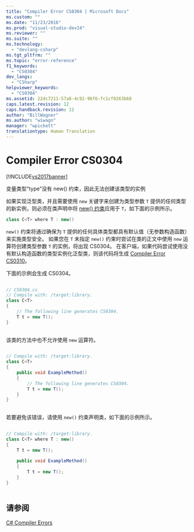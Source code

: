 ```yaml
---
title: "Compiler Error CS0304 | Microsoft Docs"
ms.custom: ""
ms.date: "11/23/2016"
ms.prod: "visual-studio-dev14"
ms.reviewer: ""
ms.suite: ""
ms.technology: 
  - "devlang-csharp"
ms.tgt_pltfrm: ""
ms.topic: "error-reference"
f1_keywords: 
  - "CS0304"
dev_langs: 
  - "CSharp"
helpviewer_keywords: 
  - "CS0304"
ms.assetid: 22dc7211-57a8-4c92-96f6-fc1cf0263b68
caps.latest.revision: 12
caps.handback.revision: 12
author: "BillWagner"
ms.author: "wiwagn"
manager: "wpickett"
translationtype: Human Translation
---
```

# Compiler Error CS0304
[!INCLUDE[vs2017banner](../../../csharp/includes/vs2017banner.md)]

变量类型“type”没有 new\(\) 约束，因此无法创建该类型的实例  
  
 如果实现泛型类，并且需要使用 `new` 关键字来创建为类型参数 `T` 提供的任何类型的新实例，则必须在类声明中将 [new\(\) 约束](../../../csharp/language-reference/keywords/new.md)应用于 `T`，如下面的示例所示。  
  
```c#  
class C<T> where T : new()  
```  
  
 `new()` 约束将通过确保为 `T` 提供的任何具体类型都具有默认值（无参数构造函数）来实施类型安全。  如果您在 `T` 未指定 `new()` 约束时尝试在类的正文中使用 `new` 运算符创建类型参数 `T` 的实例，将出现 CS0304。  在客户端，如果代码尝试使用没有默认构造函数的类型实例化泛型类，则该代码将生成 [Compiler Error CS0310](../../../csharp/language-reference/compiler-messages/cs0310.md)。  
  
 下面的示例会生成 CS0304。  
  
```c#  
  
// CS0304.cs  
// Compile with: /target:library.  
class C<T>  
{  
    // The following line generates CS0304.  
    T t = new T();  
}  
  
```  
  
 该类的方法中也不允许使用 `new` 运算符。  
  
```c#  
  
// Compile with: /target:library.  
class C<T>  
{  
    public void ExampleMethod()  
    {  
        // The following line generates CS0304.  
        T t = new T();  
    }  
}  
  
```  
  
 若要避免该错误，请使用 `new()` 约束声明类，如下面的示例所示。  
  
```c#  
  
// Compile with: /target:library.  
class C<T> where T : new()  
{  
    T t = new T();  
  
    public void ExampleMethod()  
    {  
        T t = new T();  
    }  
}  
  
```  
  
## 请参阅  
 [C\# Compiler Errors](../../../csharp/language-reference/compiler-messages/index.md)